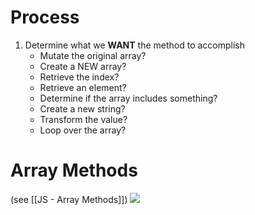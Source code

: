 # Process
1) Determine what we **WANT** the method to accomplish
	* Mutate the original array?
	* Create a NEW array?
	* Retrieve the index?
	* Retrieve an element?
	* Determine if the array includes something?
	* Create a new string?
	* Transform the value?
	* Loop over the array?

# Array Methods
(see [[JS - Array Methods]])
**![](https://lh3.googleusercontent.com/W_ikJ6AHvHXeUo8GWm9NBh5yelv0olDEZufM4ryfe1eggEG0IF3_8RdcQ5yweDkeHeT-yQFgJHyapZFNd7x_1jnbWWm2R53qSpDI9BlMmI4IF66THwlnBbUKRW1YFLNpeLF6YGCpk_CP3KxrSuzdMdY)**
